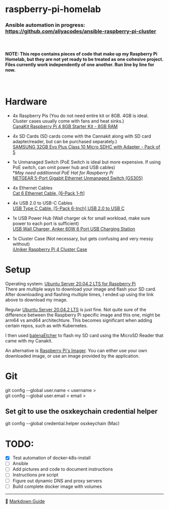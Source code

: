 # raspberry-pi-homelab


### Ansible automation in progress: https://github.com/aliyacodes/ansible-raspberry-pi-cluster  

<br>

#### **NOTE:** This repo contains pieces of code that make up my Raspberry Pi Homelab, but they are not yet ready to be treated as one cohesive project.  Files currently work independently of one another.  Run line by line for now.  

<br>


 
 

# Hardware  

* 4x Raspberry Pis (You do not need entire kit or 8GB. 4GB is ideal. Cluster cases usually come with fans and heat sinks.)  
[CanaKit Raspberry Pi 4 8GB Starter Kit - 8GB RAM](https://www.amazon.com/gp/product/B08956GVXN/ref=ppx_yo_dt_b_asin_image_o01_s00?ie=UTF8&psc=1)  

* 4x SD Cards (SD cards come with the Cannakit along with SD card adapter/reader, but can be purchased separately.)  
[SAMSUNG 32GB Evo Plus Class 10 Micro SDHC with Adapter - Pack of 5](https://www.amazon.com/Samsung-Class-Micro-Adapter-MB-MC32GA/dp/B07NP96DX5/ref=sr_1_4?dchild=1&keywords=32gb+samsung+micro+sd&qid=1621358686&s=electronics&sr=1-4)  

* 1x Unmanaged Switch (PoE Switch is ideal but more expensive. If using PoE switch, can omit power hub and USB cables)  
**May need additionnal PoE Hat for Raspberry Pi*  
[NETGEAR 5-Port Gigabit Ethernet Unmanaged Switch (GS305)](https://www.amazon.com/gp/product/B07S98YLHM/ref=ppx_yo_dt_b_asin_image_o06_s00?ie=UTF8&psc=1)  

* 4x Ethernet Cables  
[Cat 6 Ethernet Cable, [6-Pack 1-ft]](https://www.amazon.com/gp/product/B01IQWGKQ6/ref=ppx_yo_dt_b_asin_image_o02_s00?ie=UTF8&psc=1)  

* 4x USB 2.0 to USB-C Cables  
[USB Type C Cable, [5-Pack 6-Inch] USB 2.0 to USB C](https://www.amazon.com/gp/product/B07MFZM8WZ/ref=ppx_yo_dt_b_asin_image_o04_s00?ie=UTF8&psc=1)  

* 1x USB Power Hub (Wall charger ok for small workload, make sure power to each port is sufficient)  
[USB Wall Charger, Anker 60W 6 Port USB Charging Station](https://www.amazon.com/gp/product/B00P936188/ref=ppx_yo_dt_b_asin_image_o04_s00?ie=UTF8&psc=1)  

* 1x Cluster Case (Not necessary, but gets confusing and very messy without)  
[iUniker Raspberry Pi 4 Cluster Case](https://www.amazon.com/gp/product/B07CTG5N3V/ref=ppx_yo_dt_b_asin_image_o05_s00?ie=UTF8&psc=1)  


# Setup  

Operating system: [Ubuntu Server 20.04.2 LTS for Raspberry Pi](https://ubuntu.com/download/raspberry-pi)  
There are multiple ways to download your image and flash your SD card. After downloading and flashing multiple times, I ended up using the link above to download my image.  

Regular [Ubuntu Server 20.04.2 LTS](https://ubuntu.com/download/server) is just fine.  Not quite sure of the difference between the Raspberry Pi specific image and this one, might be arm64 vs amd64 architechture.  This becomes significant when adding certain repos, such as with Kubernetes.  

I then used [balenaEtcher](https://www.balena.io/etcher/) to flash my SD card using the MicroSD Reader that came with my Canakit.  

An alternative is [Raspberry Pi's Imager](https://www.raspberrypi.org/software/). You can either use your own downloaded image, or use an image provided by the application.  

# Git

git config --global user.name < username >  
git config --global user.email < email >  

## Set git to use the osxkeychain credential helper
git config --global credential.helper osxkeychain (Mac)    


# TODO:  
- [x] Test automation of docker-k8s-install
- [ ] Ansible
- [ ] Add pictures and code to document instructions  
- [ ] Instructions pre script
- [ ] Figure out dynamic DNS and proxy servers  
- [ ] Build complete docker image with volumes

___

:information_desk_person: [Markdown Guide](https://www.markdownguide.org/basic-syntax/)  


